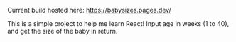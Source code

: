 Current build hosted here: https://babysizes.pages.dev/

This is a simple project to help me learn React! Input age in weeks (1 to 40), and get the size of the baby in return.
